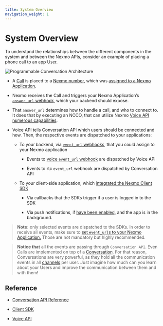 ```yaml
---
title: System Overview
navigation_weight: 1
---
```


# System Overview

To understand the relationships between the different components in the system and between the Nexmo APIs, consider an example of placing a phone call to an app User.

![Programmable Conversation Architecture](/assets/images/conversation-api/conv-diagram-arch.gif)

* A [Call](/concepts/call) is placed to a [Nexmo number](/numbers/overview), which was [assigned to a Nexmo Application](/numbers/guides/number-management).

* Nexmo receives the Call and triggers your Nexmo Application’s [`answer_url` webhook](/voice/voice-api/webhook-reference#answer-webhook), which your backend should expose.

* That `answer_url` determines how to handle a call, and who to connect to. It does that by executing an NCCO, that can utilize Nexmo [Voice API numerous capabilities](](/voice/voice-api/ncco-reference)).

* Voice API tells Conversation API which users should be connected and how. Then, the respective events are dispatched to your applications:

    * To your backend, via [`event_url` webhooks](/application/overview#webhooks), that you could assign to your Nexmo application
        
        * Events to [voice `event_url` webhook](/voice/voice-api/webhook-reference#event-webhook) are dispatched by Voice API

        * Events to rtc `event_url` webhook are dispatched by Conversation API


    * To your client-side application, which [integrated the Nexmo Client SDK](/client-sdk/setup/add-sdk-to-your-app/android)

        * Via callbacks that the SDKs trigger if a user is logged in to the SDK

        * Via push notifications, if [have been enabled](/client-sdk/setup/set-up-push-notifications), and the app is in the background.

> **Note:** only selected events are dispatched to the SDKs. In order to receive all events, make sure to [set `event_url`s to your Nexmo Application.](application/overview#webhooks) Those are not mandatory but highly recommended.


> **Notice that** all the events are passing through `Conversation API`. Even Calls are implemented on top of a [Conversation](/conversation/concepts/conversation). For that reason, Conversations are very powerful, as they hold all the communication events in all [channels](/conversation/concepts/channel) per user. Just imagine how much can you learn about your Users and improve the communication between them and with them!

## Reference

* [Conversation API Reference](/api/conversation)

* [Client SDK](/client-sdk/overview)

* [Voice API](/voice/voice-api/overview)